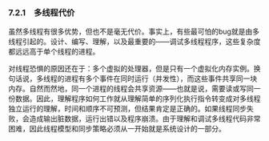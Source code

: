 ### 7.2.1　多线程代价

虽然多线程有很多优势，但也不是毫无代价。事实上，有些最可怕的bug就是由多线程引起的。设计、编写、理解，以及最重要的——调试多线程程序，这些复杂度都远远高于单个线程的进程。

对线程恐惧的原因还在于：多个虚拟的处理器，但是只有一个虚拟化内存实例。换句话说，多线程的进程有多个事件在同时运行（并发性），而这些事件共享同一块内存。自然而然地，同一个进程的线程会共享资源——也就是说，需要读或写同一份数据。因此，理解程序如何工作就从理解简单的序列化执行指令转变成对多线程独立运行的理解，时间和顺序不可预测，但结果肯定是正确的。如果线程同步失败，会造成输出脏数据，运行出错以及程序崩溃。由于理解和调试多线程代码非常困难，因此线程模型和同步策略必须从一开始就是系统设计的一部分。

